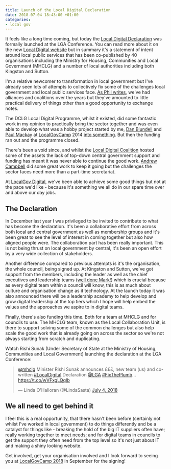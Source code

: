 ```yaml
---
title: Launch of the Local Digital Declaration
date: 2018-07-04 18:43:00 +01:00
categories:
- local gov
---
```


It feels like a long time coming, but today the [Local Digital Declaration](https://localdigital.gov.uk/declaration) was formally launched at the LGA Conference. You can read more about it on the new [Local Digital website](https://localdigital.gov.uk) but in summary it's a statement of intent around local public services that has been co-published by 40 organisations including the Ministry for Housing, Communities and Local Government (MHCLG) and a number of local authorities including both Kingston and Sutton.

I'm a relative newcomer to transformation in local government but I've already seen lots of attempts to collectively fix some of the challenges local government and local public services face. [As Phil writes](http://philrumens.blogspot.com/2018/07/the-local-digital-declaration.html), we've had alliances and coalitions over the years but they've amounted to little practical delivery of things other than a good opportunity to exchange notes.

The DCLG Local Digital Programme, whilst it existed, did some fantastic work in my opinion to practically bring the sector together and was even able to develop what was a hobby project started by me, [Dan Blundell](https://twitter.com/danblundell) and [Paul Mackay](https://twitter.com/pmackay) at [LocalGovCamp](https://localgov.digital/localgovcamp) 2014 [into something](https://www.localdigitalcoalition.uk/product/local-waste-service-standards-project/). But then the funding ran out and the programme closed.

There's been a void since, and whilst the [Local Digital Coalition](https://www.localdigitalcoalition.uk/) hosted some of the assets the lack of top-down central government support and funding has meant it was never able to continue the good work. [Andrew Campbell](https://twitter.com/andrewcambeul) did some great work to keep it going but the challenges the sector faces need more than a part-time secretariat.

At [LocalGov Digital](https://localgov.digital/), we've been able to achieve some good things but not at the pace we'd like - because it's something we all do in our spare time over and above our day jobs.

## The Declaration

In December last year I was privileged to be invited to contribute to what has become the declaration. It's been a collaborative effort from across both local and central government as well as membership groups and it's been great to see the level of interest in coming together but also how aligned people were. The collaboration part has been really important. This is not being thrust on local government by central, it's been an open effort by a very wide collection of stakeholders.

Another difference compared to previous attempts is it's the organisation, the whole council, being signed up. At Kingston and Sutton, we've got support from the members, including the leader as well as the chief executives and leadership teams ([well done Mark!](https://twitter.com/marklumley)) which is crucial because as every digital team within a council will know, this is as much about culture and organisation change as it technology. At the launch today it was also announced there will be a leadership academy to help develop and grow digital leadership at the top tiers which I hope will help embed the values and the approaches we aspire to in digital teams.

Finally, there's also funding this time. Both for a team at MHCLG and for councils to use. The MHCLG team, known as the Local Collaboration Unit, is there to support solving some of the common challenges but also help scale the good work that is already going on across the sector so we're not always starting from scratch and duplicating.

Watch Rishi Sunak (Under Secretary of State at the Ministry of Housing, Communities and Local Government) launching the declaration at the LGA Conference:

<blockquote class="twitter-tweet" data-lang="en"><p lang="en" dir="ltr"><a href="https://twitter.com/mhclg?ref_src=twsrc%5Etfw">@mhclg</a> Minister Rishi Sunak announces £££, new team (us) and co-written <a href="https://twitter.com/hashtag/LocalDigital?src=hash&amp;ref_src=twsrc%5Etfw">#LocalDigital</a> Declaration <a href="https://twitter.com/LGA?ref_src=twsrc%5Etfw">@LGA</a> <a href="https://twitter.com/hashtag/FixThePlumb?src=hash&amp;ref_src=twsrc%5Etfw">#FixThePlumb</a>… <a href="https://t.co/wVFxgLQqIb">https://t.co/wVFxgLQqIb</a></p>&mdash; Linda O&#39;Halloran (@LindaSasta) <a href="https://twitter.com/LindaSasta/status/1014538755527458816?ref_src=twsrc%5Etfw">July 4, 2018</a></blockquote>
<script async src="https://platform.twitter.com/widgets.js" charset="utf-8"></script>

## We all need to get behind it

I feel this is a real opportunity, that there hasn't been before (certainly not whilst I've worked in local government) to do things differently and be a catalyst for things like - breaking the hold of the big IT suppliers often have; really working together to meet needs; and for digital teams in councils to get the support they often need from the top level so it's not just about IT and making a shiny looking website.

Get involved, get your organisation involved and I look forward to seeing you at [LocalGovCamp 2018](https://localgov.digital/localgovcamp) in September for the signing!
